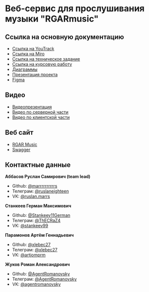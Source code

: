 # Веб-сервис для прослушивания музыки "RGARmusic"

## Ссылка на основную документацию
* [Ссылка на YouTrack](https://rgarmusic.youtrack.cloud/agiles/141-3/current)
* [Ссылка на Miro](https://miro.com/app/board/uXjVMdLLDW0=/)
* [Ссылка на техническое задание](https://github.com/xlebec27/RGARMusic/blob/main/documentation/RGAR%20Music%20-%20%D0%A2%D0%B5%D1%85%D0%BD%D0%B8%D1%87%D0%B5%D1%81%D0%BA%D0%BE%D0%B5%20%D0%B7%D0%B0%D0%B4%D0%B0%D0%BD%D0%B8%D0%B5.pdf)
* [Ссылка на курсовую работу](https://github.com/xlebec27/RGARMusic/blob/main/documentation/RGAR%20Music%20-%20%D0%9A%D1%83%D1%80%D1%81%D0%BE%D0%B2%D0%B0%D1%8F%20%D1%80%D0%B0%D0%B1%D0%BE%D1%82%D0%B0.pdf)
* [Диаграммы](https://github.com/xlebec27/RGARMusic/tree/main/docs/diagrams)
* [Презентация проекта](https://youtu.be/MdEdVXsQTWA)
* [Figma](https://www.figma.com/file/Jn7LazBfpWcCsDmrTICq29/Untitled?node-id=6:6&t=ki3V1joEp7UazaI6-1)
## Видео
* [Видеопрезентация](https://youtu.be/k6KyaV06AgI)
* [Видео по серверной части](https://drive.google.com/file/d/1ZQnbRAAQNsVivtYjVF-gmliZ_ZGN5niv/view?usp=sharing)
* [Видео по клиентской части](https://drive.google.com/file/d/1LFycO-DAOyXghalkzWokY9aoRh1uOw6M/view?usp=sharing)

## Веб сайт
* [RGAR Music](https://45.146.166.248:3000)
* [Swagger](http://45.146.166.248:8080/swagger/schema)

## Контактные данные

**Аббасов Руслан Самирович (team lead)**
* Github: [@marrrrrrrrrrs](https://github.com/marrrrrrrrrrs)
* Телеграм: [@ruslaneighteen](https://t.me/ruslaneighteen)
* VK: [@ruslan.marrs](https://vk.com/ruslan.marrs)

**Станкеев Герман Максимович**
* Github: [@Stankeev11German](https://github.com/Stankeev11German)
* Телеграм: [@ThECRaZ4](https://t.me/ThECRaZ4)
* VK: [@stankeev99](https://vk.com/stankeev99)

**Парамонов Артём Геннадьевич**
* Github: [@xlebec27](https://github.com/xlebec27)
* Телеграм: [@xlebec27](https://t.me/xlebec27)
* VK: [@artjomprm](https://vk.com/artjomprm)

**Жуков Роман Александрович**
* Github: [@AgentRomanovsky](https://github.com/AgentRomanovsky)
* Телеграм: [@AgentRomanovsky](https://t.me/AgentRomanovsky)
* VK: [@agentromanovsky](https://vk.com/agentromanovsky)


